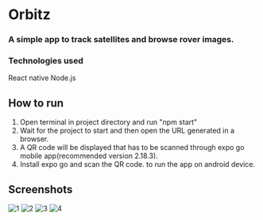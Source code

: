# Orbitz
### A simple app to track satellites and browse rover images.

### Technologies used
 React native
 Node.js

## How to run
1. Open terminal in project directory and run "npm start"
2. Wait for the project to start and then open the URL generated in a browser.
3. A QR code will be displayed that has to be scanned through expo go mobile app(recommended version 2.18.3).
4. Install expo go and scan the QR code. to run the app on android device.

## Screenshots

![1](https://user-images.githubusercontent.com/57447000/179719465-6fc324e8-0087-4a18-a79d-ae94a23ce558.jpeg)
![2](https://user-images.githubusercontent.com/57447000/179719537-d6bd01d7-8c93-4eed-8918-b68573f77894.jpeg)
![3](https://user-images.githubusercontent.com/57447000/179719555-35208f62-f44f-4f22-9604-097eb5846993.jpeg)
![4](https://user-images.githubusercontent.com/57447000/179719566-a84ba184-5fa9-4dee-97f1-202ed84c9536.jpeg)
